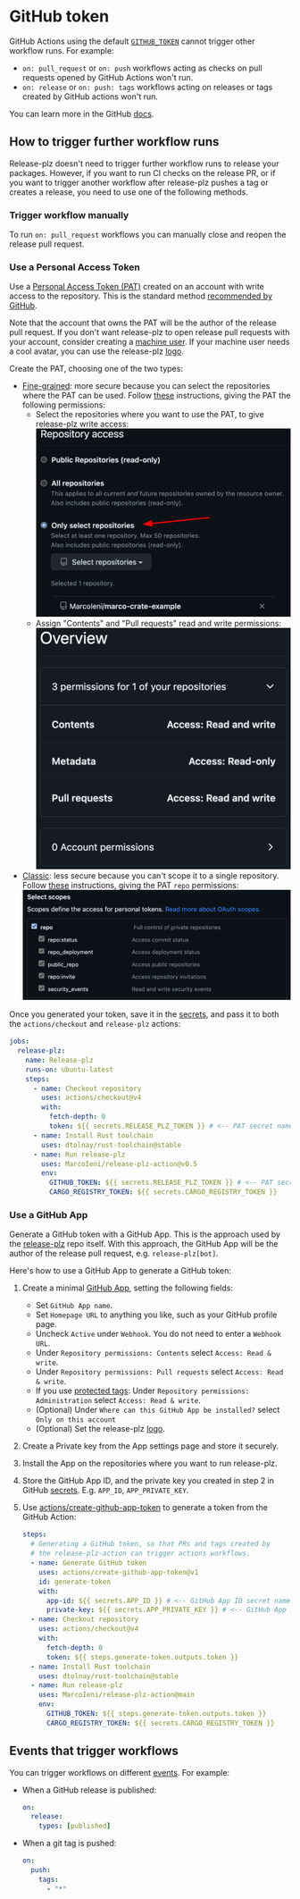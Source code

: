 # GitHub token

GitHub Actions using the default
[`GITHUB_TOKEN`](https://docs.github.com/en/actions/security-guides/automatic-token-authentication)
cannot trigger other workflow runs.
For example:

- `on: pull_request` or `on: push` workflows acting as checks on pull
  requests opened by GitHub Actions won't run.
- `on: release` or `on: push: tags` workflows acting on releases or
  tags created by GitHub actions won't run.

You can learn more in the GitHub
[docs](https://docs.github.com/en/actions/using-workflows/triggering-a-workflow#triggering-a-workflow-from-a-workflow).

## How to trigger further workflow runs

Release-plz doesn't need to trigger further workflow runs to release your packages.
However, if you want to run CI checks on the release PR,
or if you want to trigger another workflow after release-plz pushes
a tag or creates a release, you need to use one of the following methods.

### Trigger workflow manually

To run `on: pull_request` workflows you can manually close and reopen the release pull request.

### Use a Personal Access Token

Use a [Personal Access Token (PAT)](https://docs.github.com/en/github/authenticating-to-github/creating-a-personal-access-token)
created on an account with write access to the repository.
This is the standard method
[recommended by GitHub](https://docs.github.com/en/actions/using-workflows/triggering-a-workflow#triggering-a-workflow-from-a-workflow).

Note that the account that owns the PAT will be the author of the release pull request.
If you don't want release-plz to open release pull requests with your account,
consider creating a
[machine user](https://docs.github.com/en/get-started/learning-about-github/types-of-github-accounts#personal-accounts).
If your machine user needs a cool avatar, you can use the release-plz [logo](/img/robot_head.jpeg).

Create the PAT, choosing one of the two types:

- [Fine-grained](https://docs.github.com/en/authentication/keeping-your-account-and-data-secure/creating-a-personal-access-token#fine-grained-personal-access-tokens):
  more secure because you can select the repositories where the PAT can be used.
  Follow [these](https://docs.github.com/en/authentication/keeping-your-account-and-data-secure/managing-your-personal-access-tokens#creating-a-fine-grained-personal-access-token)
  instructions, giving the PAT the following permissions:
  - Select the repositories where you want to use the PAT, to give release-plz write access:
    ![pat repository access](../assets/repository-access.png)
  - Assign "Contents" and "Pull requests" read and write permissions:
    ![pat fine permissions](../assets/pat-overview.png)
- [Classic](https://docs.github.com/en/authentication/keeping-your-account-and-data-secure/creating-a-personal-access-token#personal-access-tokens-classic):
  less secure because you can't scope it to a single repository.
  Follow [these](https://docs.github.com/en/authentication/keeping-your-account-and-data-secure/managing-your-personal-access-tokens#creating-a-personal-access-token-classic)
  instructions, giving the PAT `repo` permissions:
  ![pat classic permissions](../assets/pat-classic.png)

Once you generated your token, save it in the
[secrets](https://docs.github.com/en/actions/security-guides/encrypted-secrets),
and pass it to both the `actions/checkout` and `release-plz` actions:

```yaml
jobs:
  release-plz:
    name: Release-plz
    runs-on: ubuntu-latest
    steps:
      - name: Checkout repository
        uses: actions/checkout@v4
        with:
          fetch-depth: 0
          token: ${{ secrets.RELEASE_PLZ_TOKEN }} # <-- PAT secret name
      - name: Install Rust toolchain
        uses: dtolnay/rust-toolchain@stable
      - name: Run release-plz
        uses: MarcoIeni/release-plz-action@v0.5
        env:
          GITHUB_TOKEN: ${{ secrets.RELEASE_PLZ_TOKEN }} # <-- PAT secret name
          CARGO_REGISTRY_TOKEN: ${{ secrets.CARGO_REGISTRY_TOKEN }}
```

### Use a GitHub App

Generate a GitHub token with a GitHub App.
This is the approach used by the
[release-plz](https://github.com/MarcoIeni/release-plz/blob/main/.github/workflows/release-plz.yml)
repo itself. With this approach, the GitHub App will be the author of the release pull request,
e.g. `release-plz[bot]`.

Here's how to use a GitHub App to generate a GitHub token:

1. Create a minimal [GitHub App](https://docs.github.com/en/developers/apps/creating-a-github-app),
   setting the following fields:
   - Set `GitHub App name`.
   - Set `Homepage URL` to anything you like, such as your GitHub profile page.
   - Uncheck `Active` under `Webhook`. You do not need to enter a `Webhook URL`.
   - Under `Repository permissions: Contents` select `Access: Read & write`.
   - Under `Repository permissions: Pull requests` select `Access: Read & write`.
   - If you use [protected tags](https://docs.github.com/en/repositories/managing-your-repositorys-settings-and-features/managing-repository-settings/configuring-tag-protection-rules):
     Under `Repository permissions: Administration` select `Access: Read & write`.
   - (Optional) Under `Where can this GitHub App be installed?` select `Only on this account`
   - (Optional) Set the release-plz [logo](/img/robot_head.jpeg).

2. Create a Private key from the App settings page and store it securely.

3. Install the App on the repositories where you want to run release-plz.

4. Store the GitHub App ID, and the private
   key you created in step 2 in GitHub
   [secrets](https://docs.github.com/en/actions/security-guides/encrypted-secrets).
   E.g. `APP_ID`, `APP_PRIVATE_KEY`.

5. Use
   [actions/create-github-app-token](https://github.com/actions/create-github-app-token)
   to generate a token from the GitHub Action:

   ```yaml
   steps:
     # Generating a GitHub token, so that PRs and tags created by
     # the release-plz-action can trigger actions workflows.
     - name: Generate GitHub token
       uses: actions/create-github-app-token@v1
       id: generate-token
       with:
         app-id: ${{ secrets.APP_ID }} # <-- GitHub App ID secret name
         private-key: ${{ secrets.APP_PRIVATE_KEY }} # <-- GitHub App private key secret name
     - name: Checkout repository
       uses: actions/checkout@v4
       with:
         fetch-depth: 0
         token: ${{ steps.generate-token.outputs.token }}
     - name: Install Rust toolchain
       uses: dtolnay/rust-toolchain@stable
     - name: Run release-plz
       uses: MarcoIeni/release-plz-action@main
       env:
         GITHUB_TOKEN: ${{ steps.generate-token.outputs.token }}
         CARGO_REGISTRY_TOKEN: ${{ secrets.CARGO_REGISTRY_TOKEN }}
   ```

## Events that trigger workflows

You can trigger workflows on different
[events](https://docs.github.com/en/actions/using-workflows/events-that-trigger-workflows).
For example:

- When a GitHub release is published:

  ```yaml
  on:
    release:
      types: [published]
  ```

- When a git tag is pushed:

  ```yaml
  on:
    push:
      tags:
        - "*"
   ```
